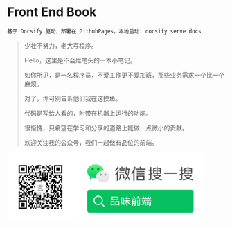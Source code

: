 <!--
 * @Author: ShawnPhang
 * @LastEditors: ShawnPhang
 * @Description: 
 * blog.palxp.com/book.palxp.com
-->

# Front End Book

```sh
基于 Docsify 驱动，部署在 GithubPages。本地启动: docsify serve docs
```

> 少壮不努力，老大写程序。
>
> Hello，这里是不会烂笔头的一本小笔记。
>
> 如你所见，是一名程序员，不爱工作更不爱加班，那些业务需求一个比一个麻烦。
> 
> 对了，你可别告诉他们我在这摸鱼。
>
>
> 代码是写给人看的，附带在机器上运行的功能。
>
> 很惭愧，只希望在学习和分享的道路上能做一点微小的贡献。
> 
> 欢迎关注我的公众号，我们一起做有品位的前端。
>

<img src="./wechat.png" height = "160" alt="" align=center />